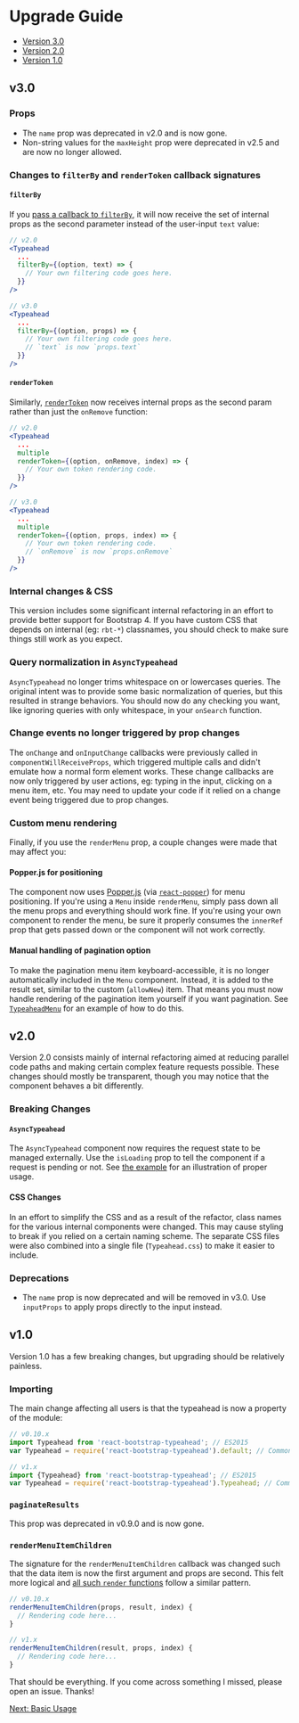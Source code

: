 # Upgrade Guide

- [Version 3.0](Upgrading.md#v30)
- [Version 2.0](Upgrading.md#v20)
- [Version 1.0](Upgrading.md#v10)

## v3.0

### Props
- The `name` prop was deprecated in v2.0 and is now gone.
- Non-string values for the `maxHeight` prop were deprecated in v2.5 and are now no longer allowed.

### Changes to `filterBy` and `renderToken` callback signatures

#### `filterBy`
If you [pass a callback to `filterBy`]((Filtering.md#functionoption-objectstring-text-string)), it will now receive the set of internal props as the second parameter instead of the user-input `text` value:

```jsx
// v2.0
<Typeahead
  ...
  filterBy={(option, text) => {
    // Your own filtering code goes here.
  }}
/>

// v3.0
<Typeahead
  ...
  filterBy={(option, props) => {
    // Your own filtering code goes here.
    // `text` is now `props.text`
  }}
/>
```
#### `renderToken`
Similarly, [`renderToken`](Rendering.md#rendertokenoption-objectstring-onremove-function-index-number) now receives internal props as the second param rather than just the `onRemove` function:

```jsx
// v2.0
<Typeahead
  ...
  multiple
  renderToken={(option, onRemove, index) => {
    // Your own token rendering code.
  }}
/>

// v3.0
<Typeahead
  ...
  multiple
  renderToken={(option, props, index) => {
    // Your own token rendering code.
    // `onRemove` is now `props.onRemove`
  }}
/>
```

### Internal changes & CSS
This version includes some significant internal refactoring in an effort to provide better support for Bootstrap 4. If you have custom CSS that depends on internal (eg: `rbt-*`) classnames, you should check to make sure things still work as you expect.

### Query normalization in `AsyncTypeahead`
`AsyncTypeahead` no longer trims whitespace on or lowercases queries. The original intent was to provide some basic normalization of queries, but this resulted in strange behaviors. You should now do any checking you want, like ignoring queries with only whitespace, in your `onSearch` function.

### Change events no longer triggered by prop changes
The `onChange` and `onInputChange` callbacks were previously called in `componentWillReceiveProps`, which triggered multiple calls and didn't emulate how a normal form element works. These change callbacks are now only triggered by user actions, eg: typing in the input, clicking on a menu item, etc. You may need to update your code if it relied on a change event being triggered due to prop changes.

### Custom menu rendering
Finally, if you use the `renderMenu` prop, a couple changes were made that may affect you:

#### Popper.js for positioning
The component now uses [Popper.js](https://popper.js.org/) (via [`react-popper`](https://github.com/souporserious/react-popper)) for menu positioning. If you're using a `Menu` inside `renderMenu`, simply pass down all the menu props and everything should work fine. If you're using your own component to render the menu, be sure it properly consumes the `innerRef` prop that gets passed down or the component will not work correctly.

#### Manual handling of pagination option
To make the pagination menu item keyboard-accessible, it is no longer automatically included in the `Menu` component. Instead, it is added to the result set, similar to the custom (`allowNew`) item. That means you must now handle rendering of the pagination item yourself if you want pagination. See [`TypeaheadMenu`](../src/TypeaheadMenu.react.js) for an example of how to do this.

## v2.0
Version 2.0 consists mainly of internal refactoring aimed at reducing parallel code paths and making certain complex feature requests possible. These changes should mostly be transparent, though you may notice that the component behaves a bit differently.

### Breaking Changes
#### `AsyncTypeahead`
The `AsyncTypeahead` component now requires the request state to be managed externally. Use the `isLoading` prop to tell the component if a request is pending or not. See [the example](https://github.com/ericgio/react-bootstrap-typeahead/blob/master/example/examples/AsyncExample.react.js) for an illustration of proper usage.

#### CSS Changes
In an effort to simplify the CSS and as a result of the refactor, class names for the various internal components were changed. This may cause styling to break if you relied on a certain naming scheme. The separate CSS files were also combined into a single file (`Typeahead.css`) to make it easier to include.

### Deprecations
- The `name` prop is now deprecated and will be removed in v3.0. Use `inputProps` to apply props directly to the input instead.

## v1.0
Version 1.0 has a few breaking changes, but upgrading should be relatively painless.

### Importing
The main change affecting all users is that the typeahead is now a property of the module:

```jsx
// v0.10.x
import Typeahead from 'react-bootstrap-typeahead'; // ES2015
var Typeahead = require('react-bootstrap-typeahead').default; // CommonJS

// v1.x
import {Typeahead} from 'react-bootstrap-typeahead'; // ES2015
var Typeahead = require('react-bootstrap-typeahead').Typeahead; // CommonJS
```

### `paginateResults`
This prop was deprecated in v0.9.0 and is now gone.

### `renderMenuItemChildren`
The signature for the `renderMenuItemChildren` callback was changed such that the data item is now the first argument and props are second. This felt more logical and [all such `render` functions](Rendering.md#rendermenu) follow a similar pattern.

```jsx
// v0.10.x
renderMenuItemChildren(props, result, index) {
  // Rendering code here...
}

// v1.x
renderMenuItemChildren(result, props, index) {
  // Rendering code here...
}
```

That should be everything. If you come across something I missed, please open an issue. Thanks!

[Next: Basic Usage](Usage.md)
